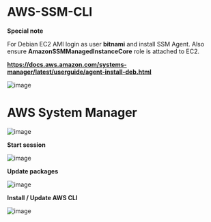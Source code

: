 # AWS-SSM-CLI

**Special note**

For Debian EC2 AMI login as user **bitnami** and install SSM Agent. Also ensure **AmazonSSMManagedInstanceCore** role is attached to EC2.

**https://docs.aws.amazon.com/systems-manager/latest/userguide/agent-install-deb.html**

![image](https://user-images.githubusercontent.com/91480603/217317673-10edd8ee-9f46-4494-85bb-b3e5dca26bbd.png)

# AWS System Manager

![image](https://user-images.githubusercontent.com/91480603/217290809-34d4998b-82d6-4762-8f81-e983eb7f311b.png)

**Start session**

![image](https://user-images.githubusercontent.com/91480603/217318436-5d6965fb-93a4-431a-a976-7fbf6d05ea93.png)

**Update packages**

![image](https://user-images.githubusercontent.com/91480603/217319433-e31c4e8a-8f94-4362-a50b-f4eaa3e122f7.png)

**Install / Update AWS CLI**

![image](https://user-images.githubusercontent.com/91480603/217319816-d97473b2-51a7-4793-9fe6-dab037b46e32.png)
